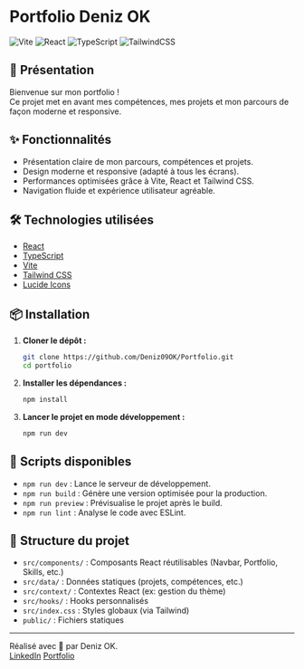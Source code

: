 # Portfolio Deniz OK

![Vite](https://img.shields.io/badge/Vite-5.4.2-blue?logo=vite)
![React](https://img.shields.io/badge/React-18.3.1-61dafb?logo=react)
![TypeScript](https://img.shields.io/badge/TypeScript-5.5.3-3178c6?logo=typescript)
![TailwindCSS](https://img.shields.io/badge/TailwindCSS-3.4.1-38bdf8?logo=tailwindcss)

## 🚀 Présentation

Bienvenue sur mon portfolio !  
Ce projet met en avant mes compétences, mes projets et mon parcours de façon moderne et responsive.

## ✨ Fonctionnalités

- Présentation claire de mon parcours, compétences et projets.
- Design moderne et responsive (adapté à tous les écrans).
- Performances optimisées grâce à Vite, React et Tailwind CSS.
- Navigation fluide et expérience utilisateur agréable.

## 🛠️ Technologies utilisées

- [React](https://react.dev/)
- [TypeScript](https://www.typescriptlang.org/)
- [Vite](https://vitejs.dev/)
- [Tailwind CSS](https://tailwindcss.com/)
- [Lucide Icons](https://lucide.dev/)

## 📦 Installation

1. **Cloner le dépôt :**
   ```bash
   git clone https://github.com/Deniz09OK/Portfolio.git
   cd portfolio
   ```

2. **Installer les dépendances :**
   ```bash
   npm install
   ```

3. **Lancer le projet en mode développement :**
   ```bash
   npm run dev
   ```

## 📜 Scripts disponibles

- `npm run dev` : Lance le serveur de développement.
- `npm run build` : Génère une version optimisée pour la production.
- `npm run preview` : Prévisualise le projet après le build.
- `npm run lint` : Analyse le code avec ESLint.

## 📁 Structure du projet

- `src/components/` : Composants React réutilisables (Navbar, Portfolio, Skills, etc.)
- `src/data/` : Données statiques (projets, compétences, etc.)
- `src/context/` : Contextes React (ex: gestion du thème)
- `src/hooks/` : Hooks personnalisés
- `src/index.css` : Styles globaux (via Tailwind)
- `public/` : Fichiers statiques

---

Réalisé avec 💖 par Deniz OK.  
[LinkedIn](https://www.linkedin.com/in/deniz-ok/) 
[Portfolio](https://portfolio-ok.com/)

